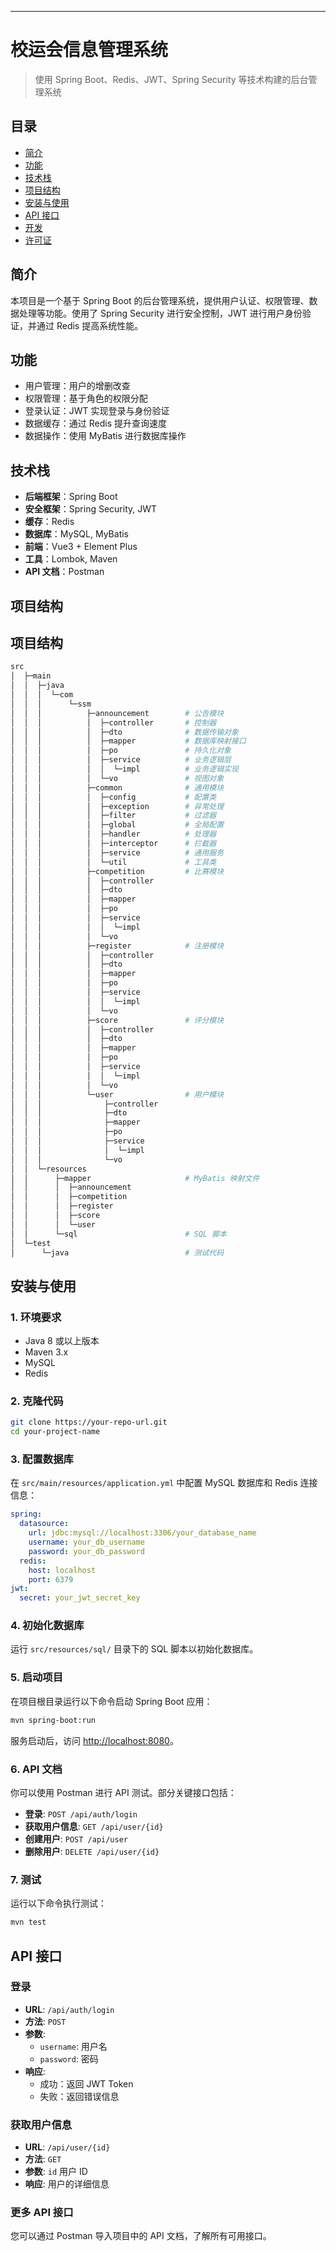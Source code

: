 
---

# 校运会信息管理系统

> 使用 Spring Boot、Redis、JWT、Spring Security 等技术构建的后台管理系统

## 目录

- [简介](#简介)
- [功能](#功能)
- [技术栈](#技术栈)
- [项目结构](#项目结构)
- [安装与使用](#安装与使用)
- [API 接口](#api-接口)
- [开发](#开发)
- [许可证](#许可证)

## 简介

本项目是一个基于 Spring Boot 的后台管理系统，提供用户认证、权限管理、数据处理等功能。使用了 Spring Security 进行安全控制，JWT 进行用户身份验证，并通过 Redis 提高系统性能。

## 功能

- 用户管理：用户的增删改查
- 权限管理：基于角色的权限分配
- 登录认证：JWT 实现登录与身份验证
- 数据缓存：通过 Redis 提升查询速度
- 数据操作：使用 MyBatis 进行数据库操作

## 技术栈

- **后端框架**：Spring Boot
- **安全框架**：Spring Security, JWT
- **缓存**：Redis
- **数据库**：MySQL, MyBatis
- **前端**：Vue3 + Element Plus
- **工具**：Lombok, Maven
- **API 文档**：Postman

## 项目结构

## 项目结构

```bash
src
│  ├─main
│  │  ├─java
│  │  │  └─com
│  │  │      └─ssm
│  │  │          ├─announcement        # 公告模块
│  │  │          │  ├─controller       # 控制器
│  │  │          │  ├─dto              # 数据传输对象
│  │  │          │  ├─mapper           # 数据库映射接口
│  │  │          │  ├─po               # 持久化对象
│  │  │          │  ├─service          # 业务逻辑层
│  │  │          │  │  └─impl          # 业务逻辑实现
│  │  │          │  └─vo               # 视图对象
│  │  │          ├─common              # 通用模块
│  │  │          │  ├─config           # 配置类
│  │  │          │  ├─exception        # 异常处理
│  │  │          │  ├─filter           # 过滤器
│  │  │          │  ├─global           # 全局配置
│  │  │          │  ├─handler          # 处理器
│  │  │          │  ├─interceptor      # 拦截器
│  │  │          │  ├─service          # 通用服务
│  │  │          │  └─util             # 工具类
│  │  │          ├─competition         # 比赛模块
│  │  │          │  ├─controller
│  │  │          │  ├─dto
│  │  │          │  ├─mapper
│  │  │          │  ├─po
│  │  │          │  ├─service
│  │  │          │  │  └─impl
│  │  │          │  └─vo
│  │  │          ├─register            # 注册模块
│  │  │          │  ├─controller
│  │  │          │  ├─dto
│  │  │          │  ├─mapper
│  │  │          │  ├─po
│  │  │          │  ├─service
│  │  │          │  │  └─impl
│  │  │          │  └─vo
│  │  │          ├─score               # 评分模块
│  │  │          │  ├─controller
│  │  │          │  ├─dto
│  │  │          │  ├─mapper
│  │  │          │  ├─po
│  │  │          │  ├─service
│  │  │          │  │  └─impl
│  │  │          │  └─vo
│  │  │          └─user                # 用户模块
│  │  │              ├─controller
│  │  │              ├─dto
│  │  │              ├─mapper
│  │  │              ├─po
│  │  │              ├─service
│  │  │              │  └─impl
│  │  │              └─vo
│  │  └─resources
│  │      ├─mapper                     # MyBatis 映射文件
│  │      │  ├─announcement
│  │      │  ├─competition
│  │      │  ├─register
│  │      │  ├─score
│  │      │  └─user
│  │      └─sql                        # SQL 脚本
│  └─test
│      └─java                          # 测试代码
```

## 安装与使用

### 1. 环境要求

- Java 8 或以上版本
- Maven 3.x
- MySQL
- Redis

### 2. 克隆代码

```bash
git clone https://your-repo-url.git
cd your-project-name
```

### 3. 配置数据库

在 `src/main/resources/application.yml` 中配置 MySQL 数据库和 Redis 连接信息：

```yaml
spring:
  datasource:
    url: jdbc:mysql://localhost:3306/your_database_name
    username: your_db_username
    password: your_db_password
  redis:
    host: localhost
    port: 6379
jwt:
  secret: your_jwt_secret_key
```

### 4. 初始化数据库

运行 `src/resources/sql/` 目录下的 SQL 脚本以初始化数据库。

### 5. 启动项目

在项目根目录运行以下命令启动 Spring Boot 应用：

```bash
mvn spring-boot:run
```

服务启动后，访问 [http://localhost:8080](http://localhost:8080)。

### 6. API 文档

你可以使用 Postman 进行 API 测试。部分关键接口包括：

- **登录**: `POST /api/auth/login`
- **获取用户信息**: `GET /api/user/{id}`
- **创建用户**: `POST /api/user`
- **删除用户**: `DELETE /api/user/{id}`

### 7. 测试

运行以下命令执行测试：

```bash
mvn test
```

## API 接口

### 登录

- **URL**: `/api/auth/login`
- **方法**: `POST`
- **参数**:
    - `username`: 用户名
    - `password`: 密码
- **响应**:
    - 成功：返回 JWT Token
    - 失败：返回错误信息

### 获取用户信息

- **URL**: `/api/user/{id}`
- **方法**: `GET`
- **参数**: `id` 用户 ID
- **响应**: 用户的详细信息

### 更多 API 接口

您可以通过 Postman 导入项目中的 API 文档，了解所有可用接口。